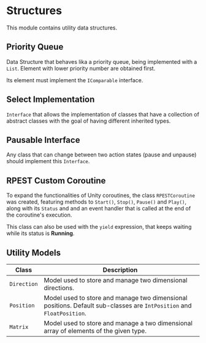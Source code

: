 # Structures

This module contains utility data structures.

## Priority Queue

Data Structure that behaves lika a priority queue, being implemented with a `List`. Element with lower priority number are obtained first.

Its element must implement the `IComparable` interface.

## Select Implementation

`Interface` that allows the implementation of classes that have a collection of abstract classes with the goal of having different inherited types.

## Pausable Interface

Any class that can change between two action states (pause and unpause) should implement this `Interface`.

## RPEST Custom Coroutine

To expand the functionalities of Unity coroutines, the class `RPESTCoroutine` was created, featuring methods to `Start()`, `Stop()`, `Pause()` and `Play()`, along with its `Status` and and an event handler that is called at the end of the coroutine's execution.

This class can also be used with the `yield` expression, that keeps waiting while its status is **Running**.

## Utility Models

|Class|Description|
|---|---|
|`Direction`|Model used to store and manage two dimensional directions.|
|`Position`|Model used to store and manage two dimensional positions. Default sub-classes are `IntPosition` and `FloatPosition`.|
|`Matrix`|Model used to store and manage a two dimensional array of elements of the given type.|

